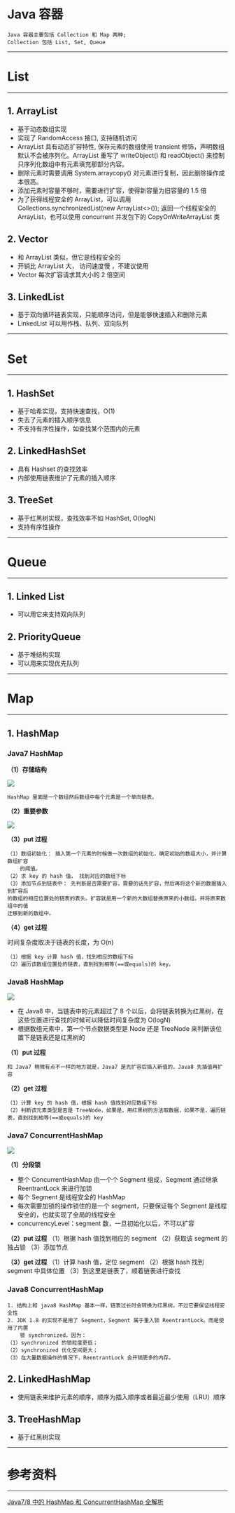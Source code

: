 # Java 容器
	Java 容器主要包括 Collection 和 Map 两种;
	Collection 包括 List, Set, Queue
	
---
# List
---

## 1. ArrayList
- 基于动态数组实现
- 实现了 RandomAccess 接口, 支持随机访问
- ArrayList 具有动态扩容特性, 保存元素的数组使用 transient 修饰，声明数组默认不会被序列化。ArrayList 重写了 writeObject() 和 readObject() 来控制只序列化数组中有元素填充那部分内容。
- 删除元素时需要调用 System.arraycopy() 对元素进行复制，因此删除操作成本很高。
- 添加元素时容量不够时，需要进行扩容，使得新容量为旧容量的 1.5 倍
- 为了获得线程安全的 ArrayList，可以调用 Collections.synchronizedList(new ArrayList<>()); 返回一个线程安全的 ArrayList，也可以使用 concurrent 并发包下的 CopyOnWriteArrayList 类

## 2. Vector
- 和 ArrayList 类似，但它是线程安全的
- 开销比 ArrayList 大， 访问速度慢 ，不建议使用
- Vector 每次扩容请求其大小的 2 倍空间

## 3. LinkedList
- 基于双向循环链表实现，只能顺序访问，但是能够快速插入和删除元素
- LinkedList 可以用作栈、队列、双向队列

---
# Set
---

## 1. HashSet
- 基于哈希实现，支持快速查找，O(1)
- 失去了元素的插入顺序信息
- 不支持有序性操作，如查找某个范围内的元素

## 2. LinkedHashSet
- 具有 Hashset 的查找效率
- 内部使用链表维护了元素的插入顺序

## 3. TreeSet
- 基于红黑树实现，查找效率不如 HashSet, O(logN)
- 支持有序性操作

---
# Queue
---

## 1. Linked List
- 可以用它来支持双向队列


## 2. PriorityQueue
- 基于堆结构实现
- 可以用来实现优先队列

---
# Map
---

## 1. HashMap

### Java7 HashMap

**（1）存储结构**

![](https://javadoop.com/blogimages/map/1.png)

	HashMap 里面是一个数组然后数组中每个元素是一个单向链表。
	
**（2）重要参数**

![](https://img-blog.csdnimg.cn/20190304170933672.png?x-oss-process=image/watermark,type_ZmFuZ3poZW5naGVpdGk,shadow_10,text_aHR0cHM6Ly9ibG9nLmNzZG4ubmV0L2pvdXJuZXlfVHJpcGxlUA==,size_16,color_FFFFFF,t_70)


**（3）put 过程**

	（1）数组初始化： 插入第一个元素的时候做一次数组的初始化，确定初始的数组大小，并计算数组扩容
	  	的阈值。
	（2）求 key 的 hash 值， 找到对应的数组下标
	（3）添加节点到链表中： 先判断是否需要扩容，需要的话先扩容，然后再将这个新的数据插入到扩容后
	的数组的相应位置处的链表的表头。扩容就是用一个新的大数组替换原来的小数组，并将原来数组中的值
	迁移到新的数组中。
		
**（4）get 过程**

时间复杂度取决于链表的长度，为 O(n)

	（1）根据 key 计算 hash 值，找到相应的数组下标
	（2）遍历该数组位置处的链表，直到找到相等(==或equals)的 key。
	
### Java8 HashMap
![](https://javadoop.com/blogimages/map/2.png)

- 在 Java8 中，当链表中的元素超过了 8 个以后，会将链表转换为红黑树，在这些位置进行查找的时候可以降低时间复杂度为 O(logN)
- 根据数组元素中，第一个节点数据类型是 Node 还是 TreeNode 来判断该位置下是链表还是红黑树的

**（1）put 过程**

	和 Java7 稍微有点不一样的地方就是，Java7 是先扩容后插入新值的，Java8 先插值再扩容
	
**（2）get 过程**

	（1）计算 key 的 hash 值，根据 hash 值找到对应数组下标
	（2）判断该元素类型是否是 TreeNode，如果是，用红黑树的方法取数据，如果不是，遍历链表，直到找到相等(==或equals)的 key

	
### Java7 ConcurrentHashMap
![](https://javadoop.com/blogimages/map/3.png)

**（1）分段锁**
- 整个 ConcurrentHashMap 由一个个 Segment 组成，Segment 通过继承 ReentrantLock 来进行加锁
- 每个 Segment 是线程安全的 HashMap
- 每次需要加锁的操作锁住的是一个 segment，只要保证每个 Segment 是线程安全的，也就实现了全局的线程安全
- concurrencyLevel：segment 数，一旦初始化以后，不可以扩容

**（2）put 过程**
	（1）根据 hash 值找到相应的 segment
	（2）获取该 segment 的独占锁
	（3）添加节点
	
**（3）get 过程**
	（1）计算 hash 值，定位 segment 
	（2）根据 hash 找到 segment 中具体位置
	（3）到这里是链表了，顺着链表进行查找

	
### Java8 ConcurrentHashMap
	1. 结构上和 java8 HashMap 基本一样，链表过长时会转换为红黑树。不过它要保证线程安全性
	2. JDK 1.8 的实现不是用了 Segment，Segment 属于重入锁 ReentrantLock。而是使用了内置
		锁 synchronized，因为：
	（1）synchronized 的锁粒度更低；
	（2）synchronized 优化空间更大；
	（3）在大量数据操作的情况下，ReentrantLock 会开销更多的内存。


## 2. LinkedHashMap
- 使用链表来维护元素的顺序，顺序为插入顺序或者最近最少使用（LRU）顺序


## 3. TreeHashMap
- 基于红黑树实现


---
# 参考资料
---
[Java7/8 中的 HashMap 和 ConcurrentHashMap 全解析](http://www.importnew.com/28263.html)